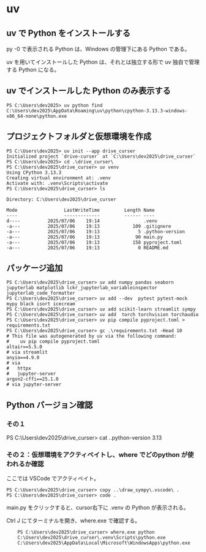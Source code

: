 # uv
## uv で Python をインストールする
py -0 で表示される Python は、Windows の管理下にある Python である。

uv を用いてインストールした Python は、それとは独立する形で uv 独自で管理する Python になる。

## uv でインストールした Python のみ表示する	
```
PS C:\Users\dev2025> uv python find	
C:\Users\dev2025\AppData\Roaming\uv\python\cpython-3.13.3-windows-x86_64-none\python.exe	
```
## プロジェクトフォルダと仮想環境を作成
```
PS C:\Users\dev2025> uv init --app drive_curser	
Initialized project `drive-curser` at `C:\Users\dev2025\drive_curser`	
PS C:\Users\dev2025> cd .\drive_curser\	
PS C:\Users\dev2025\drive_curser> uv venv	
Using CPython 3.13.3	
Creating virtual environment at: .venv	
Activate with: .venv\Scripts\activate	
PS C:\Users\dev2025\drive_curser> ls	
	
Directory: C:\Users\dev2025\drive_curser	
	
Mode                 LastWriteTime         Length Name	
----                 -------------         ------ ----	
d----          2025/07/06    19:14                .venv	
-a---          2025/07/06    19:13            109 .gitignore	
-a---          2025/07/06    19:13              5 .python-version	
-a---          2025/07/06    19:13             90 main.py	
-a---          2025/07/06    19:13            158 pyproject.toml	
-a---          2025/07/06    19:13              0 README.md	
```
## パッケージ追加
```
PS C:\Users\dev2025\drive_curser> uv add numpy pandas seaborn jupyterlab matplotlib lckr_jupyterlab_variableinspector jupyterlab_code_formatter	
PS C:\Users\dev2025\drive_curser> uv add --dev  pytest pytest-mock mypy black isort icecream 	
PS C:\Users\dev2025\drive_curser> uv add scikit-learn streamlit sympy	
PS C:\Users\dev2025\drive_curser> uv add  torch torchvision torchaudio	
PS C:\Users\dev2025\drive_curser> uv pip compile pyproject.toml > requirements.txt	
PS C:\Users\dev2025\drive_curser> gc .\requirements.txt -Head 10	
# This file was autogenerated by uv via the following command:	
#    uv pip compile pyproject.toml	
altair==5.5.0	
# via streamlit	
anyio==4.9.0	
# via	
#   httpx	
#   jupyter-server	
argon2-cffi==25.1.0	
# via jupyter-server
```
## Python バージョン確認
### その１
PS C:\Users\dev2025\drive_curser> cat .\.python-version	
3.13
### その２：仮想環境をアクティベイトし、where でどのpython が使われるか確認
ここでは VSCode でアクティベイト。
```
PS C:\Users\dev2025\drive_curser> copy ..\draw_sympy\.vscode\ .	
PS C:\Users\dev2025\drive_curser> code .
```
main.py をクリックすると、cursor右下に .venv の Python が表示される。
	
Ctrl J	にてターミナルを開き、where.exe で確認する。
```
	PS C:\Users\dev2025\drive_curser> where.exe python
	C:\Users\dev2025\drive_curser\.venv\Scripts\python.exe
	C:\Users\dev2025\AppData\Local\Microsoft\WindowsApps\python.exe
```
